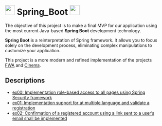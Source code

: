 # <img height="32" width="32" src="https://unpkg.com/simple-icons@v6/icons/springboot.svg" /> Spring_Boot <img height="32" width="32" src="https://unpkg.com/simple-icons@v6/icons/springsecurity.svg" />
The objective of this project is to make a final MVP for our application using the most current Java-based **Spring Boot** development technology.

**Spring Boot** is a reinterpretation of Spring framework. It allows you to focus solely on the development process, eliminating complex manipulations to customize your application.

This project is a more modern and refined implementation of the projects [FWA](https://github.com/rbiodies/FWA) and [Cinema](https://github.com/rbiodies/Cinema).
## Descriptions
- [ex00: Implementation role-based access to all pages using Spring Security framework](https://github.com/rbiodies/Spring_Boot/tree/master/ex00/Cinema)
- [ex01: Implementation support for at multiple language and validate a registration](https://github.com/rbiodies/Spring_Boot/tree/master/ex01/Cinema)
- [ex02: Confirmation of a registered account using a link sent to a user’s email shall be implemented](https://github.com/rbiodies/Spring_Boot/tree/master/ex02/Cinema)
